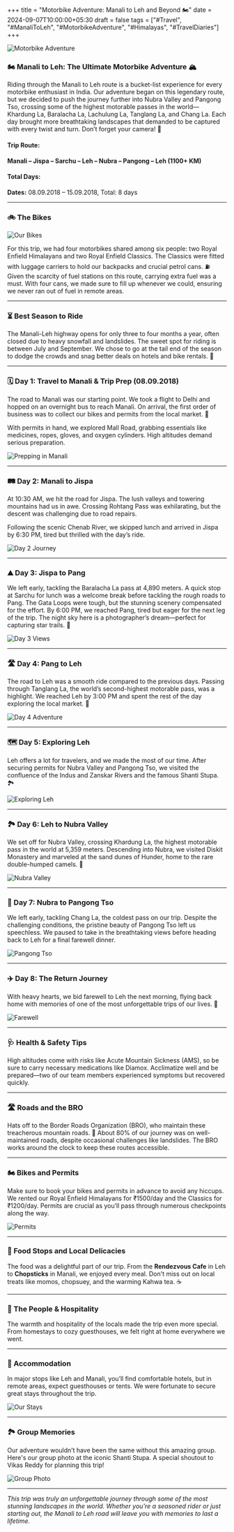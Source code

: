 +++
title = "Motorbike Adventure: Manali to Leh and Beyond 🏍️"
date = 2024-09-07T10:00:00+05:30
draft = false
tags = ["#Travel", "#ManaliToLeh", "#MotorbikeAdventure", "#Himalayas", "#TravelDiaries"]
+++

![Motorbike Adventure](main.jpg)

### 🏍️ Manali to Leh: The Ultimate Motorbike Adventure 🏔️

Riding through the Manali to Leh route is a bucket-list experience for every motorbike enthusiast in India. Our adventure began on this legendary route, but we decided to push the journey further into Nubra Valley and Pangong Tso, crossing some of the highest motorable passes in the world—Khardung La, Baralacha La, Lachulung La, Tanglang La, and Chang La. Each day brought more breathtaking landscapes that demanded to be captured with every twist and turn. Don’t forget your camera! 📸

#### **Trip Route:**  
**Manali – Jispa – Sarchu – Leh – Nubra – Pangong – Leh (1100+ KM)**

#### **Total Days:**  
**Dates:** 08.09.2018 – 15.09.2018, Total: 8 days

---

### 🚲 The Bikes

![Our Bikes](Bikes.jpg)

For this trip, we had four motorbikes shared among six people: two Royal Enfield Himalayans and two Royal Enfield Classics. The Classics were fitted with luggage carriers to hold our backpacks and crucial petrol cans. ⛽ Given the scarcity of fuel stations on this route, carrying extra fuel was a must. With four cans, we made sure to fill up whenever we could, ensuring we never ran out of fuel in remote areas.

---

### ⏳ Best Season to Ride

The Manali-Leh highway opens for only three to four months a year, often closed due to heavy snowfall and landslides. The sweet spot for riding is between July and September. We chose to go at the tail end of the season to dodge the crowds and snag better deals on hotels and bike rentals. 🏨

---

### 🗓️ Day 1: Travel to Manali & Trip Prep (08.09.2018)

The road to Manali was our starting point. We took a flight to Delhi and hopped on an overnight bus to reach Manali. On arrival, the first order of business was to collect our bikes and permits from the local market. 🛂 

With permits in hand, we explored Mall Road, grabbing essentials like medicines, ropes, gloves, and oxygen cylinders. High altitudes demand serious preparation.

![Prepping in Manali](day1.jpg)

---

### 🛤️ Day 2: Manali to Jispa

At 10:30 AM, we hit the road for Jispa. The lush valleys and towering mountains had us in awe. Crossing Rohtang Pass was exhilarating, but the descent was challenging due to road repairs. 

Following the scenic Chenab River, we skipped lunch and arrived in Jispa by 6:30 PM, tired but thrilled with the day’s ride.

![Day 2 Journey](day2.jpg)

---

### ⛰️ Day 3: Jispa to Pang

We left early, tackling the Baralacha La pass at 4,890 meters. A quick stop at Sarchu for lunch was a welcome break before tackling the rough roads to Pang. The Gata Loops were tough, but the stunning scenery compensated for the effort. By 6:00 PM, we reached Pang, tired but eager for the next leg of the trip. The night sky here is a photographer’s dream—perfect for capturing star trails. 🌌

![Day 3 Views](day3_1.jpg)

---

### 🛣️ Day 4: Pang to Leh

The road to Leh was a smooth ride compared to the previous days. Passing through Tanglang La, the world’s second-highest motorable pass, was a highlight. We reached Leh by 3:00 PM and spent the rest of the day exploring the local market. 🛒

![Day 4 Adventure](day4_1.jpg)

---

### 🗺️ Day 5: Exploring Leh

Leh offers a lot for travelers, and we made the most of our time. After securing permits for Nubra Valley and Pangong Tso, we visited the confluence of the Indus and Zanskar Rivers and the famous Shanti Stupa. 🏞️

![Exploring Leh](day5_1.jpg)

---

### 🏞️ Day 6: Leh to Nubra Valley

We set off for Nubra Valley, crossing Khardung La, the highest motorable pass in the world at 5,359 meters. Descending into Nubra, we visited Diskit Monastery and marveled at the sand dunes of Hunder, home to the rare double-humped camels. 🐫

![Nubra Valley](day6_1.jpg)

---

### 🌊 Day 7: Nubra to Pangong Tso

We left early, tackling Chang La, the coldest pass on our trip. Despite the challenging conditions, the pristine beauty of Pangong Tso left us speechless. We paused to take in the breathtaking views before heading back to Leh for a final farewell dinner.

![Pangong Tso](day7_1.jpg)

---

### ✈️ Day 8: The Return Journey

With heavy hearts, we bid farewell to Leh the next morning, flying back home with memories of one of the most unforgettable trips of our lives. 🛫

![Farewell](day8_1.jpg)

---

### 🩺 Health & Safety Tips

High altitudes come with risks like Acute Mountain Sickness (AMS), so be sure to carry necessary medications like Diamox. Acclimatize well and be prepared—two of our team members experienced symptoms but recovered quickly.

---

### 🛣️ Roads and the BRO

Hats off to the Border Roads Organization (BRO), who maintain these treacherous mountain roads. 🚧 About 80% of our journey was on well-maintained roads, despite occasional challenges like landslides. The BRO works around the clock to keep these routes accessible.

---

### 🏍️ Bikes and Permits

Make sure to book your bikes and permits in advance to avoid any hiccups. We rented our Royal Enfield Himalayans for ₹1500/day and the Classics for ₹1200/day. Permits are crucial as you’ll pass through numerous checkpoints along the way.

![Permits](bikes_permits.jpg)

---

### 🍲 Food Stops and Local Delicacies

The food was a delightful part of our trip. From the **Rendezvous Cafe** in Leh to **Chopsticks** in Manali, we enjoyed every meal. Don't miss out on local treats like momos, chopsuey, and the warming Kahwa tea. ☕

---

### 🤝 The People & Hospitality

The warmth and hospitality of the locals made the trip even more special. From homestays to cozy guesthouses, we felt right at home everywhere we went.

---

### 🏨 Accommodation

In major stops like Leh and Manali, you’ll find comfortable hotels, but in remote areas, expect guesthouses or tents. We were fortunate to secure great stays throughout the trip. 

![Our Stays](stay_1.jpg)

---

### 🏞️ Group Memories

Our adventure wouldn’t have been the same without this amazing group. Here's our group photo at the iconic Shanti Stupa. A special shoutout to Vikas Reddy for planning this trip!

![Group Photo](group.jpg)

---

_This trip was truly an unforgettable journey through some of the most stunning landscapes in the world. Whether you're a seasoned rider or just starting out, the Manali to Leh road will leave you with memories to last a lifetime._

